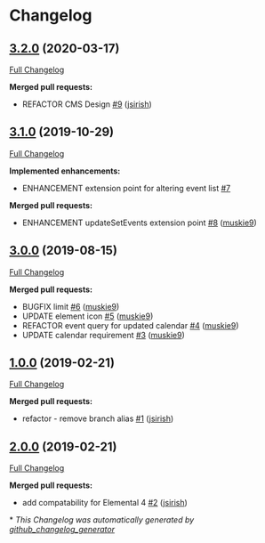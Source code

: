 # Changelog

## [3.2.0](https://github.com/dynamic/silverstripe-elemental-dynamic-calendar/tree/3.2.0) (2020-03-17)

[Full Changelog](https://github.com/dynamic/silverstripe-elemental-dynamic-calendar/compare/3.1.0...3.2.0)

**Merged pull requests:**

- REFACTOR CMS Design [\#9](https://github.com/dynamic/silverstripe-elemental-dynamic-calendar/pull/9) ([jsirish](https://github.com/jsirish))

## [3.1.0](https://github.com/dynamic/silverstripe-elemental-dynamic-calendar/tree/3.1.0) (2019-10-29)

[Full Changelog](https://github.com/dynamic/silverstripe-elemental-dynamic-calendar/compare/3.0.0...3.1.0)

**Implemented enhancements:**

- ENHANCEMENT extension point for altering event list [\#7](https://github.com/dynamic/silverstripe-elemental-dynamic-calendar/issues/7)

**Merged pull requests:**

- ENHANCEMENT updateSetEvents extension point [\#8](https://github.com/dynamic/silverstripe-elemental-dynamic-calendar/pull/8) ([muskie9](https://github.com/muskie9))

## [3.0.0](https://github.com/dynamic/silverstripe-elemental-dynamic-calendar/tree/3.0.0) (2019-08-15)

[Full Changelog](https://github.com/dynamic/silverstripe-elemental-dynamic-calendar/compare/1.0.0...3.0.0)

**Merged pull requests:**

- BUGFIX limit [\#6](https://github.com/dynamic/silverstripe-elemental-dynamic-calendar/pull/6) ([muskie9](https://github.com/muskie9))
- UPDATE element icon [\#5](https://github.com/dynamic/silverstripe-elemental-dynamic-calendar/pull/5) ([muskie9](https://github.com/muskie9))
- REFACTOR event query for updated calendar [\#4](https://github.com/dynamic/silverstripe-elemental-dynamic-calendar/pull/4) ([muskie9](https://github.com/muskie9))
- UPDATE calendar requirement [\#3](https://github.com/dynamic/silverstripe-elemental-dynamic-calendar/pull/3) ([muskie9](https://github.com/muskie9))

## [1.0.0](https://github.com/dynamic/silverstripe-elemental-dynamic-calendar/tree/1.0.0) (2019-02-21)

[Full Changelog](https://github.com/dynamic/silverstripe-elemental-dynamic-calendar/compare/2.0.0...1.0.0)

**Merged pull requests:**

- refactor - remove branch alias [\#1](https://github.com/dynamic/silverstripe-elemental-dynamic-calendar/pull/1) ([jsirish](https://github.com/jsirish))

## [2.0.0](https://github.com/dynamic/silverstripe-elemental-dynamic-calendar/tree/2.0.0) (2019-02-21)

[Full Changelog](https://github.com/dynamic/silverstripe-elemental-dynamic-calendar/compare/d0c2fe641b02ee6e67657153b8692393bad555b0...2.0.0)

**Merged pull requests:**

- add compatability for Elemental 4 [\#2](https://github.com/dynamic/silverstripe-elemental-dynamic-calendar/pull/2) ([jsirish](https://github.com/jsirish))



\* *This Changelog was automatically generated by [github_changelog_generator](https://github.com/github-changelog-generator/github-changelog-generator)*
